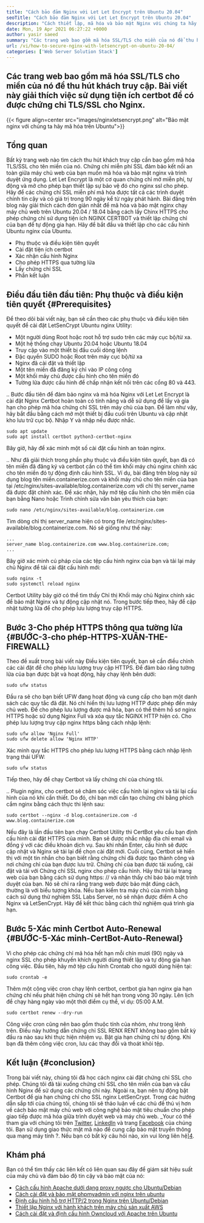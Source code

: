 ```yaml
---
title: "Cách bảo đảm Nginx với Let Let Encrypt trên Ubuntu 20.04" 
seoTitle: "Cách bảo đảm Nginx với Let Let Encrypt trên Ubuntu 20.04" 
description: "Cách thiết lập, mã hóa và bảo mật Nginx với chúng ta hãy mã hóa trên Ubuntu. Hãy mã hóa máy khách để tạo chứng chỉ để tự động định cấu hình nginx." 
date: Mon, 19 Apr 2021 06:27:22 +0000
author: yasir saeed
summary: "Các trang web bao gồm mã hóa SSL/TLS cho miền của nó để thu hút khách truy cập. Bài viết này giải thích việc sử dụng tiện ích certbot để có được chứng chỉ TLS/SSL cho Nginx." 
url: /vi/how-to-secure-nginx-with-letsencrypt-on-ubuntu-20-04/
categories: ['Web Server Solution Stack']
---
```


## Các trang web bao gồm mã hóa SSL/TLS cho miền của nó để thu hút khách truy cập. Bài viết này giải thích việc sử dụng tiện ích certbot để có được chứng chỉ TLS/SSL cho Nginx.

{{< figure align=center src="images/nginxletsencrypt.png" alt="Bảo mật nginx với chúng ta hãy mã hóa trên Ubuntu">}}


## **Tổng quan**
Bất kỳ trang web nào tìm cách thu hút khách truy cập cần bao gồm mã hóa TLS/SSL cho tên miền của nó. Chứng chỉ miễn phí SSL đảm bảo kết nối an toàn giữa máy chủ web của bạn muốn mã hóa và bảo mật nginx và trình duyệt ứng dụng. Let Let Encrypt là một cơ quan chứng chỉ mở miễn phí, tự động và mở cho phép bạn thiết lập sự bảo vệ đó cho nginx ssl cho phép. Hãy để các chứng chỉ SSL miễn phí mã hóa được tất cả các trình duyệt chính tin cậy và có giá trị trong 90 ngày kể từ ngày phát hành.
Bài đăng trên blog này giải thích cách đơn giản nhất để mã hóa và bảo mật nginx chạy máy chủ web trên Ubuntu 20.04 / 18.04 bằng cách lấy Chinx HTTPS cho phép chứng chỉ sử dụng tiện ích NGINX CERTBOT và thiết lập chứng chỉ của bạn để tự động gia hạn. Hãy để bắt đầu và thiết lập cho các cấu hình Ubuntu nginx của Ubuntu.
  * Phụ thuộc và điều kiện tiên quyết
  * Cài đặt tiện ích certbot
  * Xác nhận cấu hình Nginx
  * Cho phép HTTPS qua tường lửa
  * Lấy chứng chỉ SSL
  * Phần kết luận

## Điều đầu tiên đầu tiên: Phụ thuộc và điều kiện tiên quyết   {#Prerequisites}
Để theo dõi bài viết này, bạn sẽ cần theo các phụ thuộc và điều kiện tiên quyết để cài đặt LetSenCrypt Ubuntu nginx Utility:
  * Một người dùng Root hoặc root hỗ trợ sudo trên các máy cục bộ/từ xa.
  * Một hệ thống chạy Ubuntu 20.04 hoặc Ubuntu 18.04
  * Truy cập vào một thiết bị đầu cuối dòng lệnh
  * Đặc quyền SUDO hoặc Root trên máy cục bộ/từ xa
  * Nginx đã cài đặt và thiết lập
  * Một tên miền đã đăng ký chỉ vào IP công cộng
  * Một khối máy chủ được cấu hình cho tên miền đó
  * Tường lửa được cấu hình để chấp nhận kết nối trên các cổng 80 và 443.

..
Bước đầu tiên để đảm bảo nginx và mã hóa Nginx với Let Let Encrypt là cài đặt Nginx Certbot hoàn toàn có tính năng và dễ sử dụng để lấy và gia hạn cho phép mã hóa chứng chỉ SSL trên máy chủ của bạn. Để làm như vậy, hãy bắt đầu bằng cách mở một thiết bị đầu cuối trên Ubuntu và cập nhật kho lưu trữ cục bộ. Nhập Y và nhập nếu được nhắc.
```
sudo apt update
sudo apt install certbot python3-certbot-nginx

```
Bây giờ, hãy để xác minh một số cài đặt cấu hình an toàn nginx.

..
Như đã giải thích trong phần phụ thuộc và điều kiện tiên quyết, bạn đã có tên miền đã đăng ký và certbot cần có thể tìm khối máy chủ nginx chính xác cho tên miền đó tự động định cấu hình SSL. Ví dụ, bài đăng trên blog này sử dụng blog tên miền.containerize.com và khối máy chủ cho tên miền của bạn tại /etc/nginx/sites-available/blog.containerize.com với chỉ thị server_name đã được đặt chính xác.
Để xác nhận, hãy mở tệp cấu hình cho tên miền của bạn bằng Nano hoặc Trình chỉnh sửa văn bản yêu thích của bạn:
```
sudo nano /etc/nginx/sites-available/blog.containerize.com

```
Tìm dòng chỉ thị server_name hiện có trong file /etc/nginx/sites-available/blog.containerize.com. Nó sẽ giống như thế này:
```
...
server_name blog.containerize.com www.blog.containerize.com;
...
```
Bây giờ xác minh cú pháp của các tệp cấu hình nginx của bạn và tải lại máy chủ Nginx để tải cài đặt cấu hình mới:
```
sudo nginx -t
sudo systemctl reload nginx

```
Certbot Utility bây giờ có thể tìm thấy Chỉ thị Khối máy chủ Nginx chính xác để bảo mật Nginx và tự động cập nhật nó. Trong bước tiếp theo, hãy để cập nhật tường lửa để cho phép lưu lượng truy cập HTTPS.

## Bước 3-Cho phép HTTPS thông qua tường lửa   {#BƯỚC-3-cho phép-HTTPS-XUÂN-THE-FIREWALL}
Theo đề xuất trong bài viết này Điều kiện tiên quyết, bạn sẽ cần điều chỉnh các cài đặt để cho phép lưu lượng truy cập HTTPS. Để đảm bảo rằng tường lửa của bạn được bật và hoạt động, hãy chạy lệnh bên dưới:
```
sudo ufw status

```
Đầu ra sẽ cho bạn biết UFW đang hoạt động và cung cấp cho bạn một danh sách các quy tắc đã đặt. Nó chỉ hiển thị lưu lượng HTTP được phép đến máy chủ web. Để cho phép lưu lượng được mã hóa, bạn có thể thêm hồ sơ nginx HTTPS hoặc sử dụng Nginx Full và xóa quy tắc NGINX HTTP hiện có. Cho phép lưu lượng truy cập nginx https bằng cách nhập lệnh:
```
sudo ufw allow 'Nginx Full'
sudo ufw delete allow 'Nginx HTTP'

```
Xác minh quy tắc HTTPS cho phép lưu lượng HTTPS bằng cách nhập lệnh trạng thái UFW:
```
sudo ufw status

```
Tiếp theo, hãy để chạy Certbot và lấy chứng chỉ của chúng tôi.

..
Plugin nginx, cho certbot sẽ chăm sóc việc cấu hình lại nginx và tải lại cấu hình của nó khi cần thiết. Do đó, chỉ bạn mới cần tạo chứng chỉ bằng phích cắm nginx bằng cách thực thi lệnh sau:
```
sudo certbot --nginx -d blog.containerize.com -d www.blog.containerize.com

```
Nếu đây là lần đầu tiên bạn chạy Certbot Utility thì CertBot yêu cầu bạn định cấu hình cài đặt HTTPS của mình. Bạn sẽ được nhắc nhập địa chỉ email và đồng ý với các điều khoản dịch vụ. Sau khi nhấn Enter, cấu hình sẽ được cập nhật và Nginx sẽ tải lại để chọn cài đặt mới. Cuối cùng, Certbot sẽ hiển thị với một tin nhắn cho bạn biết rằng chứng chỉ đã được tạo thành công và nơi chứng chỉ của bạn được lưu trữ.
Chứng chỉ của bạn được tải xuống, cài đặt và tải với Chứng chỉ SSL nginx cho phép cấu hình. Hãy thử tải lại trang web của bạn bằng cách sử dụng https: // và nhận thấy chỉ báo bảo mật trình duyệt của bạn. Nó sẽ chỉ ra rằng trang web được bảo mật đúng cách, thường là với biểu tượng khóa. Nếu bạn kiểm tra máy chủ của mình bằng cách sử dụng thử nghiệm SSL Labs Server, nó sẽ nhận được điểm A cho Nginx và LetSenCrypt.
Hãy để kết thúc bằng cách thử nghiệm quá trình gia hạn.

## Bước 5-Xác minh Certbot Auto-Renewal   {#BƯỚC-5-Xác minh-CertBot-Auto-Renewal}
Vì cho phép các chứng chỉ mã hóa hết hạn mỗi chín mươi (90) ngày và nginx SSL cho phép khuyến khích người dùng thiết lập và tự động gia hạn công việc. Đầu tiên, hãy mở tệp cấu hình Crontab cho người dùng hiện tại:
```
sudo crontab -e
```
Thêm một công việc cron chạy lệnh certbot, certbot gia hạn nginx gia hạn chứng chỉ nếu phát hiện chứng chỉ sẽ hết hạn trong vòng 30 ngày. Lên lịch để chạy hàng ngày vào một thời điểm cụ thể, ví dụ: 05:00 A.M.
```
sudo certbot renew --dry-run

```
Công việc cron cũng nên bao gồm thuộc tính của nhóm, như trong lệnh trên. Điều này hướng dẫn chứng chỉ SSL RENX RENT không bao gồm bất kỳ đầu ra nào sau khi thực hiện nhiệm vụ. Bật gia hạn chứng chỉ tự động. Khi bạn đã thêm công việc cron, lưu các thay đổi và thoát khỏi tệp.

## Kết luận   {#conclusion}
Trong bài viết này, chúng tôi đã học cách nginx cài đặt chứng chỉ SSL cho phép. Chúng tôi đã tải xuống chứng chỉ SSL cho tên miền của bạn và cấu hình Nginx để sử dụng các chứng chỉ này. Ngoài ra, bạn nên tự động bật Certbot để gia hạn chứng chỉ cho SSL nginx LetSenCrypt. Trong các hướng dẫn sắp tới của chúng tôi, chúng tôi sẽ thảo luận về các chủ đề thú vị hơn về cách bảo mật máy chủ web với công nghệ bảo mật tiêu chuẩn cho phép giao tiếp được mã hóa giữa trình duyệt web và máy chủ web.
_Your có thể tham gia với chúng tôi trên [Twitter][1], [LinkedIn][2] và trang [Facebook][3] của chúng tôi. Bạn sử dụng giao thức mật mã nào để cung cấp bảo mật truyền thông qua mạng máy tính ?. Nếu bạn có bất kỳ câu hỏi nào, xin vui lòng liên hệ][4].

## Khám phá
Bạn có thể tìm thấy các liên kết có liên quan sau đây để giám sát hiệu suất của máy chủ và đảm bảo độ tin cậy và bảo mật của nó:
  * [Cách cấu hình Apache dưới dạng proxy ngược cho Ubuntu/Debian][5]
  * [Cách cài đặt và bảo mật phpmyadmin với nginx trên ubuntu][6]
  * [Định cấu hình hỗ trợ HTTP/2 trong Nginx trên Ubuntu/Debian][7]
  * [Thiết lập Nginx với hành khách trên máy chủ sản xuất AWS][8]
  * [Cách cài đặt và định cấu hình Owncloud với Apache trên Ubuntu][9]

  
[1]: https://twitter.com/containerize_co
[2]: https://www.linkedin.com/company/containerize/
[3]: http://facebook.com/containerize
[4]: mailto:yasir.saeed@aspose.com
[5]: https://blog.containerize.com/web-server-solution-stack/how-to-configure-apache-as-a-reverse-proxy-for-ubuntudebian/
[6]: https://blog.containerize.com/web-server-solution-stack/how-to-install-and-secure-phpmyadmin-with-nginx-on-ubuntu/
[7]: https://blog.containerize.com/web-server-solution-stack/how-to-configure-http2-support-in-nginx-on-ubuntudebian/
[8]: https://blog.containerize.com/web-server-solution-stack/how-to-setup-nginx-with-passenger-on-aws-production-server/
[9]: https://blog.containerize.com/backup-and-sync-software/how-to-install-and-configure-owncloud-with-apache-on-ubuntu/
